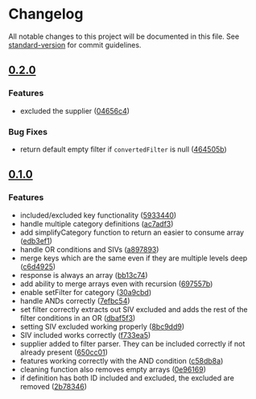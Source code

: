# Changelog

All notable changes to this project will be documented in this file. See [standard-version](https://github.com/conventional-changelog/standard-version) for commit guidelines.

## [0.2.0](https://github.com/rewardops/javascript-filter-parser/compare/v0.1.0...v0.2.0)

### Features

- excluded the supplier ([04656c4](https://github.com/rewardops/javascript-filter-parser/commit/04656c4d4547872bfa7faa532f1d1d982d5dfe6c))

### Bug Fixes

- return default empty filter if `convertedFilter` is null ([464505b](https://github.com/rewardops/javascript-filter-parser/commit/464505b354e68448ab2e70e119d62a59f717a7a5))


## [0.1.0](https://github.com/rewardops/javascript-filter-parser/compare/ebed6e0e08d5752bf2440e0ad14b46fa9f0d5eb5...v0.1.0)

### Features

- included/excluded key functionality ([5933440](https://github.com/rewardops/javascript-filter-parser/commit/5933440c375db17d2c3ccc414783257c14e1e66a))
- handle multiple category definitions ([ac7adf3](https://github.com/rewardops/javascript-filter-parser/commit/ac7adf32ae8e07f61e54ee1fd03aa1e8ae80e126))
- add simplifyCategory function to return an easier to consume array ([edb3ef1](https://github.com/rewardops/javascript-filter-parser/commit/edb3ef1353f2622923dd19bff5ab906933e98bac))
- handle OR conditions and SIVs ([a897893](https://github.com/rewardops/javascript-filter-parser/commit/a897893532b00d344a223323622dcf5a800b6825))
- merge keys which are the same even if they are multiple levels deep ([c6d4925](https://github.com/rewardops/javascript-filter-parser/commit/c6d4925b03a4025c46bbc2a25fcd45bef0e1647d))
- response is always an array ([bb13c74](https://github.com/rewardops/javascript-filter-parser/commit/bb13c747ae652e888b7f62b95a9747bbf1797f63))
- add ability to merge arrays even with recursion ([697557b](https://github.com/rewardops/javascript-filter-parser/commit/697557bf4e6f2893bae4bd7e01185240f7934173))
- enable setFilter for category ([30a9cbd](https://github.com/rewardops/javascript-filter-parser/commit/30a9cbdcc6947aa9779fd610d47b05990b682025))
- handle ANDs correctly ([7efbc54](https://github.com/rewardops/javascript-filter-parser/commit/7efbc548965721c2d72566c0de07316e8efde904))
- set filter correctly extracts out SIV excluded and adds the rest of the filter conditions in an OR ([dbaf5f3](https://github.com/rewardops/javascript-filter-parser/commit/dbaf5f396ae2c7d5643869bd4a760d9ae8339cdc))
- setting SIV excluded working properly ([8bc9dd9](https://github.com/rewardops/javascript-filter-parser/commit/8bc9dd9f5a8862b5099817d13cec6acc063b878d))
- SIV included works correctly ([f733ea5](https://github.com/rewardops/javascript-filter-parser/commit/f733ea56997054d13bc5f4d21ee3023b0a278448))
- supplier added to filter parser. They can be included correctly if not already present ([650cc01](https://github.com/rewardops/javascript-filter-parser/commit/650cc01421704b8f92a17879b72a56e38d54d90d))
- features working correctly with the AND condition ([c58db8a](https://github.com/rewardops/javascript-filter-parser/commit/c58db8acea99e6de81a1c7f33c7104eb61234da3))
- cleaning function also removes empty arrays ([0e96169](https://github.com/rewardops/javascript-filter-parser/commit/0e96169e24ac515f9e421b90f1f91fd3453f5dc1))
- if definition has both ID included and excluded, the excluded are removed ([2b78346](https://github.com/rewardops/javascript-filter-parser/commit/2b783468e578c1b4bf6b5f4e58121a1c8077a5ea))
